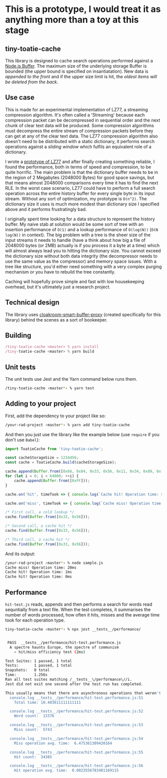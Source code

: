 # This is a prototype, I would treat it as anything more than a toy at this stage

## tiny-toatie-cache

This library is designed to cache search operations performed against a [Node.js Buffer](https://nodejs.org/api/buffer.html#buffer_buffer). The maximum size of the underlying storage Buffer is bounded (the upper bound is specified on insantiatation). New data is *appended to the front* and if the upper size limit is hit, the *oldest items will be deleted from the back*.

## Use case

This is made for an experimental implementation of LZ77, a streaming compression algorithm. It's often called a 'Streaming' because each compression packet can be decompressed in sequential order and the next chunk of clear text data will be produced. Some compression algorithms must decompress the entire stream of compression packets before they can get at any of the clear text data. The LZ77 compression algorithm also doesn't need to be distributed with a static dictionary, it performs search operations against a *sliding window* which fulfils an equivalent role of a dictionary.

I wrote a [prototype of LZ77](https://github.com/spacekitcat/prototype-libz77) and after finally creating something reliable, I found the performance, both in terms of speed and compression, to be quite horrific. The main problem is that the dictionary buffer needs to be in the region of 2 Megabytes (2048000 Bytes) for good space savings, but that means almost 2048000 comparisons every time it has to find the next RLE. In the worst case scenario, LZ77 could have to perform a full search operation across the entire history buffer for every single byte in its input stream. Without any sort of optimization, my prototype is `O(n^2)`. The dictionary size it uses is much more modest than dictionary size I specified above and it performs frustratingly bad.

I originally spent time looking for a data structure to represent the history buffer. My naive stab at solution would be some sort of tree with an insertion performance of `O(1)` and a lookup performance of `O(log(N))` (`O(N log(N))` in context). The big problem with a tree is the sheer size of the input streams it needs to handle (have a think about how big a file of 2048000 bytes (or 2MB) actually is if you process it a byte at a time) which will almost always lead you to hitting the dictionary size. You cannot exceed the dictionary size without both data integrity (the decompressor needs to use the same value as the compressor) and memory space issues. With a tree like structure, you'd either need something with a very complex purging mechanism or you have to rebuild the tree constantly.

Caching will hopefully prove simple and fast with low housekeeping overhead, but it's ultimately just a research project.

## Technical design

The library uses [cloakroom-smart-buffer-proxy](https://www.npmjs.com/package/cloakroom-smart-buffer-proxy) (created specifically for this library) behind the scenes as a sort of bookeeper.

## Building

```javascript
/tiny-toatie-cache <master> % yarn install
/tiny-toatie-cache <master> % yarn build
```

## Unit tests

The unit tests use Jest and the Yarn command below runs them.

```bash
/tiny-toatie-cache ‹master*› % yarn test
```

## Adding to your project

First, add the dependency to your project like so:

```bash
/your-rad-project ‹master*› % yarn add tiny-toatie-cache
```

And then you just use the library like the example below (use `require` if you don't use `Babel`):

```javascript
import ToatieCache from 'tiny-toatie-cache';

const cacheStorageSize = 1234456;
const cache = ToatieCache.build(cacheStorageSize);

cache.append(Buffer.from([0x66, 0x84, 0x33, 0x56, 0x11, 0x34, 0x89, 0xff]));
for (let i = 0; i < 64000; ++i) {
    cache.append(Buffer.from([0xFF]));
}

cache.on('hit', timeTook => { console.log(`Cache hit! Operation time: ${timeTook}ms`); });

cache.on('miss', timeTook => { console.log(`Cache miss! Operation time: ${timeTook}ms`); });

/* First call, a cold lookup */
cache.find(Buffer.from([0x33, 0x56]));

/* Second call, a cache hit */
cache.find(Buffer.from([0x33, 0x56]));

/* Third call, a cache hit */
cache.find(Buffer.from([0x33, 0x56]));
```

And its output:

```bash
/your-rad-project ‹master*› % node sample.js
Cache miss! Operation time: 20ms
Cache hit! Operation time: 1ms
Cache hit! Operation time: 0ms
```

## Performance

`hit-test.js` reads, appends and then performs a search for words read sequntially from a text file. When the test completes, it summarises the number of words processed, how often it hits, misses and the average time took for each operation type.

```bash
tiny-toatie-cache ‹master*› % npx jest __tests__/performance/


 PASS  __tests__/performance/hit-test.performance.js
  A spectre haunts Europe, the spectre of communism
    ✓ hit/miss efficiency test (2ms)

Test Suites: 1 passed, 1 total
Tests:       1 passed, 1 total
Snapshots:   0 total
Time:        1.256s
Ran all test suites matching /__tests__\/performance\//i.
Jest did not exit one second after the test run has completed.

This usually means that there are asynchronous operations that weren't stopped in your tests. Consider running Jest with `--detectOpenHandles` to troubleshoot this issue.
  console.log __tests__/performance/hit-test.performance.js:51
    Total time: 10.403611111111111

  console.log __tests__/performance/hit-test.performance.js:52
    Word count:  13376

  console.log __tests__/performance/hit-test.performance.js:53
    Miss count:  5743

  console.log __tests__/performance/hit-test.performance.js:54
    Miss operation avg. time:  6.475361309420164

  console.log __tests__/performance/hit-test.performance.js:55
    Hit count:  34385

  console.log __tests__/performance/hit-test.performance.js:56
    Hit operation avg. time:  0.0023556783481169115
```
